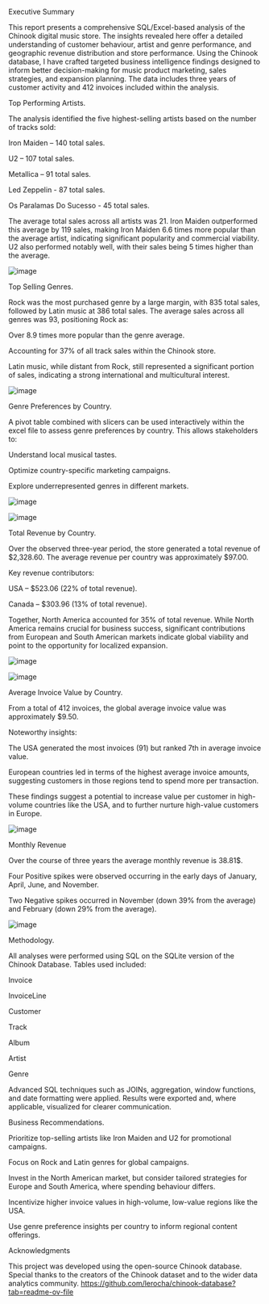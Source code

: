 Executive Summary

This report presents a comprehensive SQL/Excel-based analysis of the Chinook digital music store. The insights revealed here offer a detailed understanding of customer behaviour, artist and genre performance, and geographic revenue distribution and store performance. Using the Chinook database, I have crafted targeted business intelligence findings designed to inform better decision-making for music product marketing, sales strategies, and expansion planning. The data includes three years of customer activity and 412 invoices included within the analysis. 

Top Performing Artists.

The analysis identified the five highest-selling artists based on the number of tracks sold:

Iron Maiden – 140 total sales.

U2 – 107 total sales.

Metallica – 91 total sales.

Led Zeppelin - 87 total sales.

Os Paralamas Do Sucesso - 45 total sales.

The average total sales across all artists was 21. Iron Maiden outperformed this average by 119 sales, making Iron Maiden 6.6 times more popular than the average artist, indicating significant popularity and commercial viability. U2 also performed notably well, with their sales being 5 times higher than the average. 

![image](https://github.com/user-attachments/assets/473e648c-7a6c-45e5-8067-d976151d5510)






Top Selling Genres.

Rock was the most purchased genre by a large margin, with 835 total sales, followed by Latin music at 386 total sales. The average sales across all genres was 93, positioning Rock as:

Over 8.9 times more popular than the genre average.

Accounting for 37% of all track sales within the Chinook store.

Latin music, while distant from Rock, still represented a significant portion of sales, indicating a strong international and multicultural interest.

![image](https://github.com/user-attachments/assets/f1629c99-da91-4647-b143-bd7272eb41d6)



Genre Preferences by Country.

A pivot table combined with slicers can be used interactively within the excel file to assess genre preferences by country. This allows stakeholders to:

Understand local musical tastes.

Optimize country-specific marketing campaigns.

Explore underrepresented genres in different markets.

![image](https://github.com/user-attachments/assets/64f46a1c-d13c-408d-a725-cea381c38994)

![image](https://github.com/user-attachments/assets/944f3341-f008-4f9f-982b-d60d6ac2e4f9)



Total Revenue by Country.

Over the observed three-year period, the store generated a total revenue of $2,328.60. The average revenue per country was approximately $97.00.

Key revenue contributors:

USA – $523.06 (22% of total revenue).

Canada – $303.96 (13% of total revenue).

Together, North America accounted for 35% of total revenue. While North America remains crucial for business success, significant contributions from European and South American markets indicate global viability and point to the opportunity for localized expansion.

![image](https://github.com/user-attachments/assets/207367db-f473-4e00-891c-cf9b2eeb0374)


![image](https://github.com/user-attachments/assets/b6a73935-f5ec-4ff8-993f-0d9dfd4734d7)


Average Invoice Value by Country.

From a total of 412 invoices, the global average invoice value was approximately $9.50.

Noteworthy insights:

The USA generated the most invoices (91) but ranked 7th in average invoice value.

European countries led in terms of the highest average invoice amounts, suggesting customers in those regions tend to spend more per transaction.

These findings suggest a potential to increase value per customer in high-volume countries like the USA, and to further nurture high-value customers in Europe.

![image](https://github.com/user-attachments/assets/04a2ba23-10bd-48e5-8cd9-cfd5088413cb)


Monthly Revenue 

Over the course of three years the average monthly revenue is 38.81$.

Four Positive spikes were observed occurring in the early days of January, April, June, and November. 

Two Negative spikes occurred in November (down 39% from the average) and February (down 29% from the average). 

![image](https://github.com/user-attachments/assets/8f82640c-5ce7-4eb6-bba7-0ef7e13ca35f)






Methodology.

All analyses were performed using SQL on the SQLite version of the Chinook Database. Tables used included:

Invoice

InvoiceLine

Customer

Track

Album

Artist

Genre

Advanced SQL techniques such as JOINs, aggregation, window functions, and date formatting were applied. Results were exported and, where applicable, visualized for clearer communication.

Business Recommendations.

Prioritize top-selling artists like Iron Maiden and U2 for promotional campaigns.

Focus on Rock and Latin genres for global campaigns.

Invest in the North American market, but consider tailored strategies for Europe and South America, where spending behaviour differs.

Incentivize higher invoice values in high-volume, low-value regions like the USA.

Use genre preference insights per country to inform regional content offerings.



Acknowledgments

This project was developed using the open-source Chinook database. Special thanks to the creators of the Chinook dataset and to the wider data analytics community.
https://github.com/lerocha/chinook-database?tab=readme-ov-file



